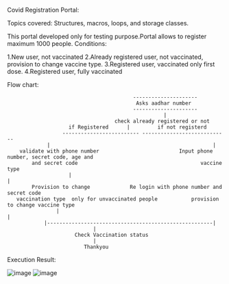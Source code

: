   Covid Registration Portal:
  
  Topics covered:
  Structures, macros, loops, and storage classes.
  
  This portal developed only for testing purpose.Portal allows to register maximum 1000 people.
  Conditions:
  
  1.New user, not vaccinated
  2.Already registered user, not vaccinated, provision to change vaccine type.
  3.Registered user, vaccinated only first dose.
  4.Registered user, fully vaccinated
  
  Flow chart:
  
                                             ---------------------
                                              Asks aadhar number
                                             ---------------------
                                                       |
                                       check already registered or not
			            if Registered      |         if not registerd
		              ------------------------- ----------------------------							  
			     |                                                     |
		validate with phone number                          Input phone number, secret code, age and
			and secret code                                        vaccine type
	                    |                                                      |
		    Provision to change				Re login with phone number and secret code
       vaccination type	 only for unvaccinated people			provision to change vaccine type
		            |                                                      |
			    |------------------------------------------------------|    
						        |
					      Check Vaccination status
						        |
						     Thankyou
						     
Execution Result:

![image](https://user-images.githubusercontent.com/63492659/151441379-29e83fc4-8c48-4180-b54b-f9c05c5e5ce3.png)
![image](https://user-images.githubusercontent.com/63492659/151441488-7e724852-e36b-47bc-98d5-844dd03238fc.png)

